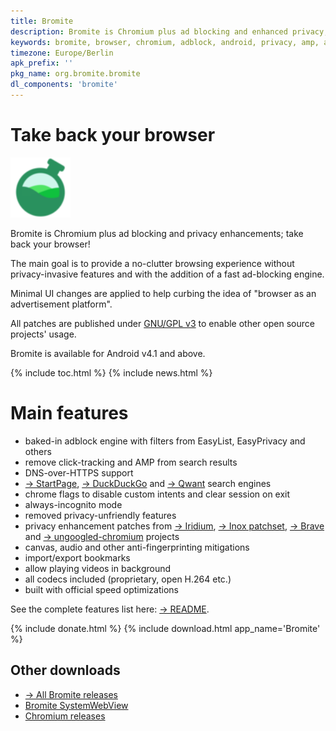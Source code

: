 ```yaml
---
title: Bromite
description: Bromite is Chromium plus ad blocking and enhanced privacy; take back your browser
keywords: bromite, browser, chromium, adblock, android, privacy, amp, arm, arm64, 8.1, 8.0, oreo, 4.4, 5.0, 5.1, 6.0, 7.0, 7.1, kitkat, lollipop, marshmallow, nougat, aroma, super, stock, full, mini, micro, nano, pico, tvstock, background video playback, fingerprinting
timezone: Europe/Berlin
apk_prefix: ''
pkg_name: org.bromite.bromite
dl_components: 'bromite'
---
```

# Take back your browser

<img title="Bromite - Take back your browser!" src="/bromite.png" width="96" alt="Bromite" />

Bromite is Chromium plus ad blocking and privacy enhancements; take back your browser!

The main goal is to provide a no-clutter browsing experience without privacy-invasive features and with the addition of a fast ad-blocking engine.

Minimal UI changes are applied to help curbing the idea of "browser as an advertisement platform".

All patches are published under [GNU/GPL v3](https://github.com/bromite/bromite/blob/master/LICENSE) to enable other open source projects' usage.

Bromite is available for Android v4.1 and above.

{% include toc.html %}
{% include news.html %}

# Main features
* baked-in adblock engine with filters from EasyList, EasyPrivacy and others
* remove click-tracking and AMP from search results
* DNS-over-HTTPS support
* [&rarr; StartPage](https://startpage.com/), [&rarr; DuckDuckGo](https://duckduckgo.com/) and [&rarr; Qwant](https://www.qwant.com/) search engines
* chrome flags to disable custom intents and clear session on exit
* always-incognito mode
* removed privacy-unfriendly features
* privacy enhancement patches from [&rarr; Iridium](https://iridiumbrowser.de/), [&rarr; Inox patchset](https://github.com/gcarq/inox-patchset), [&rarr; Brave](https://brave.com/) and [&rarr; ungoogled-chromium](https://github.com/Eloston/ungoogled-chromium) projects
* canvas, audio and other anti-fingerprinting mitigations
* import/export bookmarks
* allow playing videos in background
* all codecs included (proprietary, open H.264 etc.)
* built with official speed optimizations

See the complete features list here: [&rarr; README](https://github.com/bromite/bromite/blob/master/README.md#features).

{% include donate.html %}
{% include download.html app_name='Bromite' %}

## Other downloads

* [&rarr; All Bromite releases](https://github.com/bromite/bromite/releases)
* [Bromite SystemWebView](/system_web_view)
* [Chromium releases](/chromium)
